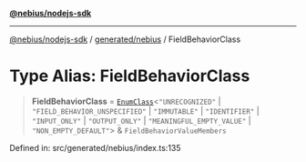 [**@nebius/nodejs-sdk**](../../../README.md)

---

[@nebius/nodejs-sdk](../../../README.md) / [generated/nebius](../README.md) / FieldBehaviorClass

# Type Alias: FieldBehaviorClass

> **FieldBehaviorClass** = [`EnumClass`](../../../runtime/protos/enum/type-aliases/EnumClass.md)\<`"UNRECOGNIZED"` \| `"FIELD_BEHAVIOR_UNSPECIFIED"` \| `"IMMUTABLE"` \| `"IDENTIFIER"` \| `"INPUT_ONLY"` \| `"OUTPUT_ONLY"` \| `"MEANINGFUL_EMPTY_VALUE"` \| `"NON_EMPTY_DEFAULT"`\> & `FieldBehaviorValueMembers`

Defined in: src/generated/nebius/index.ts:135
